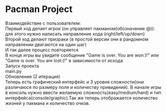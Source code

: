 # Pacman Project

Взаимодействие с пользователем:\
Первый ход делает игрок (он управляет пакманом(обозначение @)):
для этого нужно написать направление хода (right/left/up/down)\
Второй ход делают призраки (в простой версии они в рандомном направлении двигаются на один шаг)\
И так далее процесс повторяется\
В конце игры вы увидите сообщение "Game is over. You are won:)!" или "Game is over. You are lost:(!"
в зависимости от исхода\
Запуск проекта\
main.py\
Обновление (2 итерация)\
Теперь есть графический интерфейс и 3 уровня сложности(они различаюся по размеру поля и количеству привидений). В начале игры в консоль нужно ввести 
желаемую сложность(easy/medium/hard) и тип интерфейса(console/graphic).Так же теперь отображается количество жизней у пакмана и количество очков.